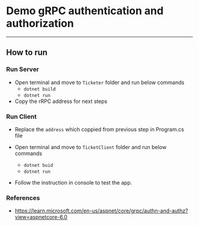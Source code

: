 # Demo gRPC authentication and authorization
---

## How to run

### Run Server
- Open terminal and move to `Ticketer` folder and run below commands
  - `dotnet build`
  - `dotnet run`
- Copy the rRPC address for next steps

### Run Client
- Replace the `address` which coppied from previous step in Program.cs file
- Open terminal and move to `TicketClient` folder and run below commands
  - `dotnet buid`
  - `dotnet run`

- Follow the instruction in console to test the app.

### References
- https://learn.microsoft.com/en-us/aspnet/core/grpc/authn-and-authz?view=aspnetcore-6.0